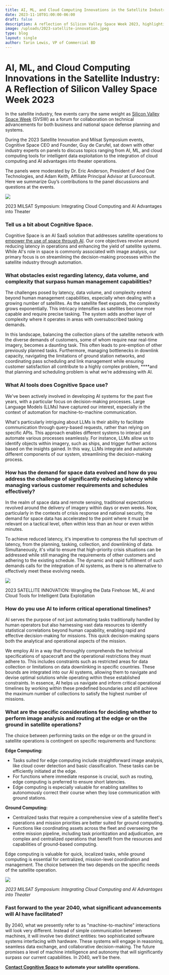 ```yaml
---
title: AI, ML, and Cloud Computing Innovations in the Satellite Industry
date: 2023-11-10T01:00:00-06:00
draft: false
description: A reflection of Silicon Valley Space Week 2023, highlighting discussions on AI, ML, and cloud computing in the satellite industry.
image: /uploads/2023-satellite-innovation.jpeg
type: blog
layout: single
author: Tarin Lewis, VP of Commercial BD
---
```

# AI, ML, and Cloud Computing Innovations in the Satellite Industry: A Reflection of Silicon Valley Space Week 2023

In the satellite industry, few events carry the same weight as [Silicon Valley Space Week](https://svsw.events/) (SVSW) as a forum for collaboration on technical advancements for both business and national space defense planning and systems.

During the 2023 Satellite Innovation and Milsat Symposium events, Cognitive Space CEO and Founder, Guy de Carufel, sat down with other industry experts on panels to discuss topics ranging from AI, ML, and cloud computing tools for intelligent data exploitation to the integration of cloud computing and AI advantages into theater operations.

The panels were moderated by Dr. Eric Anderson, President of And One Technologies, and Adam Keith, Affiliate Principal Advisor at Euroconsult. Here we summarize Guy’s contributions to the panel discussions and questions at the events.

![](/uploads/untitled.png)

2023 MILSAT Symposium: Integrating Cloud Computing and AI Advantages into Theater

### Tell us a bit about Cognitive Space.

Cognitive Space is an AI SaaS solution that addresses satellite operations to [empower the use of space through AI](https://www.cognitivespace.com/blog/2023/10-06-auto-satellite-operations/). Our core objectives revolve around reducing latency in operations and enhancing the yield of satellite systems. While AI's role in space is commonly associated with image analysis, our primary focus is on streamlining the decision-making processes within the satellite industry through automation.

### What obstacles exist regarding latency, data volume, and complexity that surpass human management capabilities?

The challenges posed by latency, data volume, and complexity extend beyond human management capabilities, especially when dealing with a growing number of satellites. As the satellite fleet expands, the complexity grows exponentially. This intricacy intensifies as satellites become more capable and require precise tasking. The system adds another layer of complexity where it operates in areas with oversubscribed tasking demands.

In this landscape, balancing the collection plans of the satellite network with the diverse demands of customers, some of whom require near real-time imagery, becomes a daunting task. This often leads to pre-emption of other previously planned tasks. Furthermore, managing bottlenecks in downlink capacity, navigating the limitations of ground station networks, and coordinating pass scheduling and link management while ensuring customer satisfaction all contribute to a highly complex problem, \*\*\*\*and that planning and scheduling problem is what we’re addressing with AI.

### What AI tools does Cognitive Space use?

We've been actively involved in developing AI systems for the past five years, with a particular focus on decision-making processes. Large Language Models (LLMs) have captured our interest, especially in the context of automation for machine-to-machine communication.

What's particularly intriguing about LLMs is their ability to facilitate communication through query-based requests, rather than relying on specific APIs. This approach enables different systems to interact and automate various processes seamlessly. For instance, LLMs allow us to identify objects within imagery, such as ships, and trigger further actions based on the insights gained. In this way, LLMs integrate and automate different components of our system, streamlining the decision-making process.

### How has the demand for space data evolved and how do you address the challenge of significantly reducing latency while managing various customer requirements and schedules effectively?

In the realm of space data and remote sensing, traditional expectations revolved around the delivery of imagery within days or even weeks. Now, particularly in the contexts of crisis response and national security, the demand for space data has accelerated to the point where it must be relevant on a tactical level, often within less than an hour or even within minutes.

To achieve reduced latency, it's imperative to compress the full spectrum of latency, from the planning, tasking, collection, and downlinking of data. Simultaneously, it's vital to ensure that high-priority crisis situations can be addressed while still managing the requirements of other customers and adhering to the existing schedule. The dynamic and rapid fulfillment of such demands calls for the integration of AI systems, as there is no alternative to effectively meet these evolving needs.

![](/uploads/2023-satellite-innovation.jpeg)

2023 SATELLITE INNOVATION: Wrangling the Data Firehose: ML, AI and Cloud Tools for Intelligent Data Exploitation

### How do you use AI to inform critical operational timelines?

AI serves the purpose of not just automating tasks traditionally handled by human operators but also harnessing vast data resources to identify statistical correlations beyond human capability, enabling rapid and effective decision-making for missions. This quick decision-making spans both the analytical and operational aspects of the mission.

We employ AI in a way that thoroughly comprehends the technical specifications of spacecraft and the operational restrictions they must adhere to. This includes constraints such as restricted areas for data collection or limitations on data downlinking in specific countries. These bounds are integrated into our AI systems, allowing them to navigate and devise optimal solutions while operating within these established constraints. In essence, AI helps us navigate and inform critical operational timelines by working within these predefined boundaries and still achieve the maximum number of collections to satisfy the highest number of missions.

### What are the specific considerations for deciding whether to perform image analysis and routing at the edge or on the ground in satellite operations?

The choice between performing tasks on the edge or on the ground in satellite operations is contingent on specific requirements and functions:

**Edge Computing:**

* Tasks suited for edge computing include straightforward image analysis, like cloud cover detection and basic classification. These tasks can be efficiently initiated at the edge.
* For functions where immediate response is crucial, such as routing, edge computing is preferred to ensure short latencies.
* Edge computing is especially valuable for enabling satellites to autonomously correct their course when they lose communication with ground stations.

**Ground Computing:**

* Centralized tasks that require a comprehensive view of a satellite fleet's operations and mission priorities are better suited for ground computing.
* Functions like coordinating assets across the fleet and overseeing the entire mission pipeline, including task prioritization and adjudication, are complex and centralized operations that benefit from the resources and capabilities of ground-based computing.

Edge computing is valuable for quick, localized tasks, while ground computing is essential for centralized, mission-level coordination and management. The choice between the two depends on the specific needs of the satellite operation.

*![](/uploads/untitled-copy.png)*

*2023 MILSAT Symposium: Integrating Cloud Computing and AI Advantages into Theater*

### Fast forward to the year 2040, what significant advancements will AI have facilitated?

By 2040, what we presently refer to as "machine-to-machine" interactions will look very different. Instead of simple communication between machines, it will involve two distinct entities: two sophisticated software systems interfacing with hardware. These systems will engage in reasoning, seamless data exchange, and collaborative decision-making. The future promises a level of machine intelligence and autonomy that will significantly surpass our current capabilities. In 2040, we’ll be there.

**[Contact Cognitive Space](https://www.cognitivespace.com/contact/) to automate your satellite operations.**

<!-- notionvc: 93199b28-367d-42e0-ab04-03b3b2023789 -->
